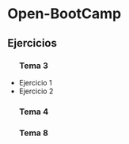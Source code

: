 # Open-BootCamp
<h2>Ejercicios</h2>
<ul><h3>Tema 3</h3>
 <li>Ejercicio 1</li>
 <li>Ejercicio 2</li>
 </ul>
 <ul><h3>Tema 4</h3> </ul>
 <ul><h3>Tema 8</h3> </ul>
